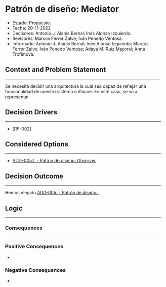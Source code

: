# Patrón de diseño: Mediator

- Estado: Propuesto.
- Fecha: 20-11-2022
- Decisores: Antonio J. Alanís Bernal; Inés Alonso Izquierdo.
- Revisores: Marcos Ferrer Zalve; Iván Penedo Ventosa.
- Informado: Antonio J. Alanís Bernal; Inés Alonso Izquierdo; Marcos Ferrer Zalve; Iván Penedo Ventosa; Adaya M. Ruíz Mayoral; Anna Trofimova.

## Context and Problem Statement

---
Se necesita decidir una arquitectura la cual sea capaz de reflejar una funcionalidad de nuestro sistema software. En este caso, se va a representar 

## Decision Drivers

---
- [RF-002]

## Considered Options

---

- [ADD-005.1. - Patrón de diseño: Observer](./ADD-005.1.md)

## Decision Outcome

---
Hemos elegido [ADD-005. - Patrón de diseño: ](./ADD-005.md).

## Logic

---


### Consequences

---

### Positive Consequences

- 

### Negative Consequences

- 
